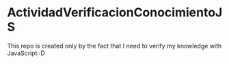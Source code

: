 # ActividadVerificacionConocimientoJS
This repo is created only by the fact that I need to verify my knowledge with JavaScript :D
